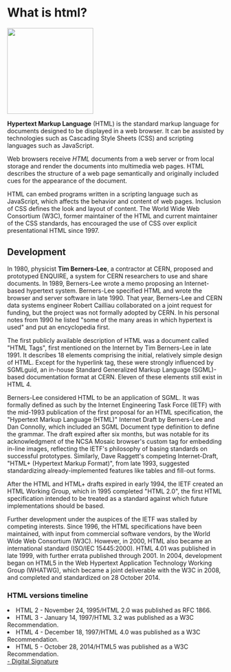 <!DOCTYPE HTML>
<html>
    <head>
        <meta charset="utf-8">
        <title>Index.html</title>
    </head>
    	
<title>Index.html</title> 
    <body>
    <h1>What is html?</h1>
        <img src="https://images.app.goo.gl/AYKcpGtDkoSYCQfu7" width="200" length="100">
<p><strong>Hypertext Markup Language</strong> (HTML) is the standard markup language for documents designed to be displayed in a web browser. It can be assisted by technologies such as Cascading Style Sheets (CSS) and scripting languages such as JavaScript.</p>
<p>Web browsers receive <em>HTML</em> documents from a web server or from local storage and render the documents into multimedia web pages. HTML describes the structure of a web page semantically and originally included cues for the appearance of the document.</p>
<p>HTML can embed programs written in a scripting language such as JavaScript, which affects the behavior and content of web pages. Inclusion of CSS defines the look and layout of content. The World Wide Web Consortium (W3C), former maintainer of the HTML and current maintainer of the CSS standards, has encouraged the use of CSS over explicit presentational HTML since 1997.</p>
</body>
<h2>Development</h2>
<p>In 1980, physicist <strong>Tim Berners-Lee</strong>, a contractor at CERN, proposed and prototyped ENQUIRE, a system for CERN researchers to use and share documents. In 1989, Berners-Lee wrote a memo proposing an Internet-based hypertext system. Berners-Lee specified HTML and wrote the browser and server software in late 1990. That year, Berners-Lee and CERN data systems engineer Robert Cailliau collaborated on a joint request for funding, but the project was not formally adopted by CERN. In his personal notes from 1990 he listed "some of the many areas in which hypertext is used" and put an encyclopedia first.</p>
<p>The first publicly available description of HTML was a document called "HTML Tags", first mentioned on the Internet by Tim Berners-Lee in late 1991. It describes 18 elements comprising the initial, relatively simple design of HTML. Except for the hyperlink tag, these were strongly influenced by SGMLguid, an in-house Standard Generalized Markup Language (SGML)-based documentation format at CERN. Eleven of these elements still exist in HTML 4.</p>
<p>Berners-Lee considered HTML to be an application of SGML. It was formally defined as such by the Internet Engineering Task Force (IETF) with the mid-1993 publication of the first proposal for an HTML specification, the "Hypertext Markup Language (HTML)" Internet Draft by Berners-Lee and Dan Connolly, which included an SGML Document type definition to define the grammar. The draft expired after six months, but was notable for its acknowledgment of the NCSA Mosaic browser's custom tag for embedding in-line images, reflecting the IETF's philosophy of basing standards on successful prototypes. Similarly, Dave Raggett's competing Internet-Draft, "HTML+ (Hypertext Markup Format)", from late 1993, suggested standardizing already-implemented features like tables and fill-out forms.</p>
<p>After the HTML and HTML+ drafts expired in early 1994, the IETF created an HTML Working Group, which in 1995 completed "HTML 2.0", the first HTML specification intended to be treated as a standard against which future implementations should be based.</p>
<p>Further development under the auspices of the IETF was stalled by competing interests. Since 1996, the HTML specifications have been maintained, with input from commercial software vendors, by the World Wide Web Consortium (W3C). However, in 2000, HTML also became an international standard (ISO/IEC 15445:2000). HTML 4.01 was published in late 1999, with further errata published through 2001. In 2004, development began on HTML5 in the Web Hypertext Application Technology Working Group (WHATWG), which became a joint deliverable with the W3C in 2008, and completed and standardized on 28 October 2014.</p>
<h3>HTML versions timeline</h3>
<li>HTML 2 - November 24, 1995/HTML 2.0 was published as RFC 1866.</li>
<li>HTML 3 - January 14, 1997/HTML 3.2 was published as a W3C Recommendation.</li>
<li>HTML 4 - December 18, 1997/HTML 4.0 was published as a W3C Recommendation.</li>
<li>HTML 5 - October 28, 2014/HTML5 was published as a W3C Recommendation.</li>
    <a href="accessibility.html" > - Digital Signature </a>
</html>
